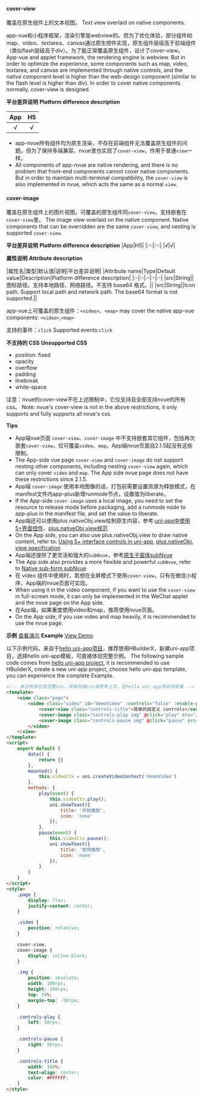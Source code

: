 #### cover-view
覆盖在原生组件上的文本视图。
Text view overlaid on native components.

app-vue和小程序框架，渲染引擎是webview的。但为了优化体验，部分组件如map、video、textarea、canvas通过原生控件实现，原生组件层级高于前端组件（类似flash层级高于div）。为了能正常覆盖原生组件，设计了cover-view。
App-vue and applet framework, the rendering engine is webview. But in order to optimize the experience, some components such as map, video, textarea, and canvas are implemented through native controls, and the native component level is higher than the web-design component (similar to the flash level is higher than div). In order to cover native components normally, cover-view is designed.


**平台差异说明**
**Platform difference description**

|App|H5|
|:-:|:-:|
|√|√|

* app-nvue所有组件均为原生渲染，不存在前端组件无法覆盖原生组件的问题。但为了保持多端兼容，nvue里也实现了`cover-view`，作用于普通`view`一样。
* All components of app-nvue are native rendering, and there is no problem that front-end components cannot cover native components. But in order to maintain multi-terminal compatibility, the `cover-view` is also implemented in nvue, which acts the same as a normal `view`.



#### cover-image
覆盖在原生组件上的图片视图。可覆盖的原生组件同`cover-view`，支持嵌套在`cover-view`里。
The image view overlaid on the native component. Native components that can be overridden are the same `cover-view`, and nesting is supported `cover-view`.

**平台差异说明**
**Platform difference description**
|App|H5|
|:-:|:-:|
|√|√|

**属性说明**
**Attribute description**

|属性名|类型|默认值|说明|平台差异说明|
|Attribute name|Type|Default value|Description|Platform difference description|
|:-|:-|:-|:-|:-|
|src|String||图标路径。支持本地路径、网络路径。不支持 base64 格式。||
|src|String||Icon path. Support local path and network path. The base64 format is not supported.||


app-vue上可覆盖的原生组件：`<video>`、`<map>`
may cover the native app-vue components: `<video>`,`<map>`

支持的事件：`click`
Supported events:`click`

**不支持的 CSS**
**Unsupported CSS**

- position: fixed
- opacity
- overflow
- padding
- linebreak
- white-space

注意：nvue的cover-view不在上述限制中，它仅支持且全部支持nvue的所有css。
Note: nvue's cover-view is not in the above restrictions, it only supports and fully supports all nvue's css.

**Tips**

- App端vue页面 `cover-view`、`cover-image` 中不支持嵌套其它组件，包括再次嵌套`cover-view`，仅可覆盖`video`、`map`。App端nvue页面自2.1.5起没有这些限制。
- The App-side vue page `cover-view` and `cover-image` do not support nesting other components, including nesting `cover-view` again, which can only cover `video` and `map`. The App side nvue page does not have these restrictions since 2.1.5.
- App端 `cover-image` 使用本地图像的话，打包前需要设置资源为释放模式，在manifest文件内app-plus新增runmode节点，设置值为liberate。
- If the App-side `cover-image` uses a local image, you need to set the resource to release mode before packaging, add a runmode node to app-plus in the manifest file, and set the value to liberate.
- App端还可以使用plus.nativeObj.view绘制原生内容，参考:[uni-app中使用5+界面控件](https://ask.dcloud.net.cn/article/35036)、[plus.nativeObj.view规范](https://www.html5plus.org/doc/zh_cn/nativeobj.html#plus.nativeObj.View)
- On the App side, you can also use plus.nativeObj.view to draw native content, refer to: [Using 5+ interface controls in uni-app](https://ask.dcloud.net.cn/article/35036), [plus.nativeObj. view specification](https://www.html5plus.org/doc/zh_cn/nativeobj.html#plus.nativeObj.View)
- App端还提供了更灵活和强大的`subNvue`，参考[原生子窗体subNvue](/api/window/subNVues)
- The App side also provides a more flexible and powerful `subNvue`, refer to [Native sub-form subNvue](/api/window/subNVues)
- 在 video 组件中使用时，若想在全屏模式下使用`cover-view`，只有在微信小程序、App端的nvue页面可实现。
- When using it in the video component, if you want to use the `cover-view` in full-screen mode, it can only be implemented in the WeChat applet and the nvue page on the App side.
- 在App端，如果重度使用video和map，推荐使用nvue页面。
- On the App side, if you use video and map heavily, it is recommended to use the nvue page.


**示例** [查看演示](https://hellouniapp.dcloud.net.cn/pages/component/cover-view/cover-view)
**Example** [View Demo](https://hellouniapp.dcloud.net.cn/pages/component/cover-view/cover-view)

以下示例代码，来自于[hello uni-app项目](https://github.com/dcloudio/hello-uniapp)，推荐使用HBuilderX，新建uni-app项目，选择hello uni-app模板，可直接体验完整示例。
The following sample code comes from [hello uni-app project](https://github.com/dcloudio/hello-uniapp), it is recommended to use HBuilderX, create a new uni-app project, choose hello uni-app template, you can experience the complete Example.
```html
<!-- 本示例未包含完整css，获取外链css请参考上文，在hello uni-app项目中查看 -->
<template>
	<view class="page">
		<video class="video" id="demoVideo" :controls="false" :enable-progress-gesture="false" :show-center-play-btn="true" src="https://img.cdn.aliyun.dcloud.net.cn/guide/uniapp/%E7%AC%AC1%E8%AE%B2%EF%BC%88uni-app%E4%BA%A7%E5%93%81%E4%BB%8B%E7%BB%8D%EF%BC%89-%20DCloud%E5%AE%98%E6%96%B9%E8%A7%86%E9%A2%91%E6%95%99%E7%A8%8B@20181126-lite.m4v">
			<cover-view class="controls-title">简单的自定义 controls</cover-view>
			<cover-image class="controls-play img" @click="play" src="/static/play.png"></cover-image>
			<cover-image class="controls-pause img" @click="pause" src="/static/pause.png"></cover-image>
		</video>
	</view>
</template>
<script>
	export default {
		data() {
			return {}
		},
		mounted() {
			this.videoCtx = uni.createVideoContext('demoVideo')
		},
		methods: {
			play(event) {
				this.videoCtx.play();
				uni.showToast({
					title: '开始播放',
					icon: 'none'
				});
			},
			pause(event) {
				this.videoCtx.pause();
				uni.showToast({
					title: '暂停播放',
					icon: 'none'
				});
			}
		}
	}
</script>
<style>
	.page {
		display: flex;
		justify-content: center;
	}

	.video {
		position: relative;
	}

	cover-view,
	cover-image {
		display: inline-block;
	}

	.img {
		position: absolute;
		width: 100rpx;
		height: 100rpx;
		top: 50%;
		margin-top: -50rpx;
	}

	.controls-play {
		left: 50rpx;
	}

	.controls-pause {
		right: 50rpx;
	}

	.controls-title {
		width: 100%;
		text-align: center;
		color: #FFFFFF;
	}
</style>
```
